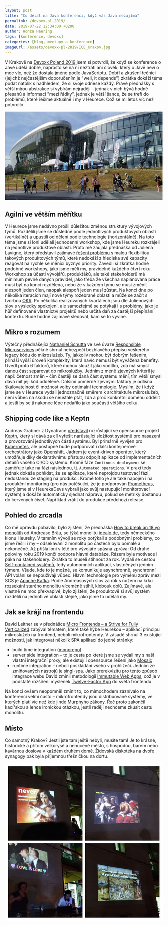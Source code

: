 ```yaml
---
layout: post
title: "Co dělat na Java konferenci, když vás Java nezajímá"
permalink: /devoxx-pl-2019/
date: 2019-07-22 12:34:00 +0200
author: Honza Haering
tags: [konference, devoxx]
categories: [blog, meetupy_a_konference]
imageUrl: /assets/devoxx-pl-2019/ICE_Krakov.jpg
---
```


V Krakově na [Devoxx Poland 2019](http://devoxx.pl/) jsem si potvrdil, že když se konference o Javě udělá dobře, naprosto se na ní neztratí ani člověk, který o Javě neví o moc víc, než že dostala jméno podle JavaScriptu.
Dobří a zkušení řečníci (jejichž nejčastějším doporučením je "well, it depends") zkrátka dokáží téma podat natolik s nadhledem, že si svoje odnese každý.
Právě přednášky s větší mírou abstrakce si vybírám nejraději – jednak v nich bývá hodně přesahů a informací "mezi řádky", jednak je větší šance, že se trefí do problémů, které řešíme aktuálně i my v Heurece. Což se mi letos víc než potvrdilo.

![ICE Krakov](/assets/devoxx-pl-2019/ICE_Krakov.jpg)

## Agilní ve větším měřítku

V Heurece jsme nedávno prošli důležitou změnou struktury vývojových týmů. Rozdělili jsme se důsledně podle jednotlivých produktových oblastí (vertikálně) a upustili od dělení podle technologie (horizontálně).
Na toto téma jsme si loni udělali jednodenní workshop, kde jsme Heureku rozkrájeli na jednotlivé produktové oblasti.
Proto mě zaujala přednáška od Juliena Lavigne, který představil zajímavé [řešení problému](https://medium.com/@julien.lavigne/continuous-reteaming-and-self-selection-cbe0df69a9a7) s malou flexibilitou takových produktových týmů, které nedokáží z hlediska své kapacity reagovat na rychle se měnící byznys priority.
Zavedli si zkrátka hodně podobné workshopy, jako jsme měli my, pravidelně každého čtvrt roku.
Workshop za účasti vývojářů, produkťáků, ale také stakeholderů má minimum pevně daných pravidel, jako třeba že všechna naplánovaná práce musí být na konci rozdělena, nebo že v každém týmu se musí změnit alespoň jeden člen, naopak alespoň jeden musí zůstat.
Na konci dne po několika iteracích mají nové týmy rozebrané oblasti a může se začít s tvorbou [OKR](https://en.wikipedia.org/wiki/OKR).
Po několika realizovaných kvartálech jsou dle Julienových slov s výsledky spokojeni, ale samozřejmě se potýkají i s problémy, jako je hůř definované vlastnictví projektů
nebo určitá daň za častější přepínání kontextu.
Bude hodně zajímavé sledovat, kam se to vyvine.

## Mikro s rozumem

Výtečný přednášející [Nathaniel Schutta](http://www.ntschutta.io/) ve své úvaze [Responsible Microservices](https://tanzu.vmware.com/content/blog/should-that-be-a-microservice-keep-these-six-factors-in-mind)
pěkně shrnul nebezpečí bezhlavého přepisu veškerého legacy kódu do mikroslužeb. Ty, jakkoliv mohou být dobrým řešením, přináší vyšší úroveň komplexity, která navíc nemusí být vyvážena benefity.
Uvedl proto 6 faktorů, které mohou sloužit jako vodítko, zda má smysl danou část separovat do mikroslužby. Jedním z méně zjevných kritérií je např. četnost změn – čím častěji se daná část systému mění,
tím větší smysl dává mít její kód odděleně.
Dalšími poměrně zjevnými faktory je odlišná škálovatelnost či možnost volby optimální technologie.
Myslím, že i když jsme se v Heurece vydali jednoznačně směrem k architektuře mikroslužeb, není vůbec na škodu se neustále ptát, zda a proč konkrétní doménu oddělit a jestli by se jí nakonec lépe nedařilo jako součásti většího celku.

## Shipping code like a Keptn

Andreas Grabner z Dynatrace [představil](https://www.slideshare.net/grabnerandi/shipping-code-like-a-keptn-continuous-delivery-automated-operations-on-k8s) rozrůstající se opensource projekt [Keptn](https://keptn.sh/), který
si dává za cíl vyřešit narůstající složitost systémů pro nasazení a provozování jednotlivých částí systému.
Byl primárně vyvíjen pro [Kubernetes](https://kubernetes.io/), ale postupně bude podporovat i další kontejnerové orchestrátory jako [Openshift](https://www.openshift.com/).
Jádrem je event-driven operátor, který umožňuje díky deklarativnímu přístupu odpojit aplikace od implementačních detailů vašeho CI/CD systému. Kromě fáze `Continous deployment` se zaměřuje také na
fázi následnou, tj. `Automated operations`. V praxi tedy jednak dokáže pohlídat, že se aplikace, které neprojdou testovací fázi, nedostanou ze staging na produkci. Kromě toho je ale také napojen i na produkční
monitoring (pro nás potěšující, že je podporován [Prometheus](https://prometheus.io/), který jsme si v HeurekaDevs vybrali jako svůj nastupující monitorovací systém) a dokáže automaticky sjednat nápravu, pokud se metriky dostanou do červených čísel. Například vrátit do produkce předchozí release.


## Pohled do zrcadla

Co mě opravdu pobavilo, bylo zjištění, že přednáška [How to break an 18 yo monolith](https://blog.andi95.de/2019/07/devoxxpl-my-talks-and-slides/) od Andrease Bräu, se týká monolitu
[idealo.de](https://www.idealo.de/), tedy německého klonu Heureky. V tamním vývoji se roky potýkali s podobnými problémy, co jsme řešili i my – odsekávání z monolitu po částech bylo pomalé a nekonečné.
Až přišla loni v létě pro vývojáře spásná zpráva: Od druhé poloviny roku 2019 končí podpora hlavní databáze. Rázem byla motivace i páka na stakeholdery. Zkrátka to museli stihnout za rok.
Vydali se cestou [Self-contained systémů](https://scs-architecture.org/), tedy autonomních aplikací, vlastněných jedním týmem. Všude, kde to je možné, se komunikuje asynchronně, synchronní API volání se nepoužívají vůbec.
Hlavní technologie pro výměnu zpráv mezi SCS je [Apache Kafka](https://kafka.apache.org/). Podle Andreasových slov za rok s nožem na krku rozsekání starého monolitu víceméně stihli, klobouk dolů.
Zajímavé, ale vlastně ne moc překvapivé, bylo zjištění, že produktově si svůj systém rozdělili na jednotlivé oblasti stejně, jako jsme to udělali my.

## Jak se krájí na frontendu

David Leitner se v přednášce [Micro Frontends – a Strive for Fully Verticalized](https://speakerdeck.com/duffleit/microfrontends-f5b07c7f-392b-4e73-b788-2806ba7341d3) zabýval tématem, které také hýbe Heurekou – aplikací principu mikroslužeb na frontend, neboli mikrofrontendy.
V zásadě shrnul 3 existující možnosti, jak integrovat několik SPA aplikací do jedné stránky:
- build time integration ([monorepo](https://medium.com/@brockreece/from-monolith-to-monorepo-19d78ffe9175))
- server side integration – to je cesta po které jsme se vydali my s naší vlastní integrační proxy, ale existují i opensource řešení jako [Mosaic](https://www.mosaic9.org/)
- runtime integration – neboli poskládání všeho v prohlížeči. Jedním ze zmiňovaných nástrojů je [singl-spa](https://single-spa.js.org/). Jako prerekvizitu pro tento způsob integrace webu David zmínil metodologii [Immutable Web Apps](https://immutablewebapps.org/), což je v podstatě rozšíření myšlenek [Twelve-Factor App](https://12factor.net/) do světa frontendu.

Na konci ovšem neopomněl zmínit to, co mimochodem zaznívalo na konferenci velmi často – mikrofrontendy jsou distribuované systémy, ve kterých platí víc než kde jinde Murphyho zákony.
Řeč proto zakončil kacířskou a lehce ironickou otázkou, jestli raději nechceme zkusit cestu monolitu.

## Místo

Co samotný Krakov? Jestli jste tam ještě nebyli, musíte tam! Je to krásné, historické a přitom velkorysé a nenucené město, s hospodou, barem nebo kavárnou doslova v každém druhém domě.
Židovská diskotéka na dvoře synagogy pak byla příjemnou třešničkou na dortu.

![Jewish disco party](/assets/devoxx-pl-2019/Jewish_disco.jpg)
